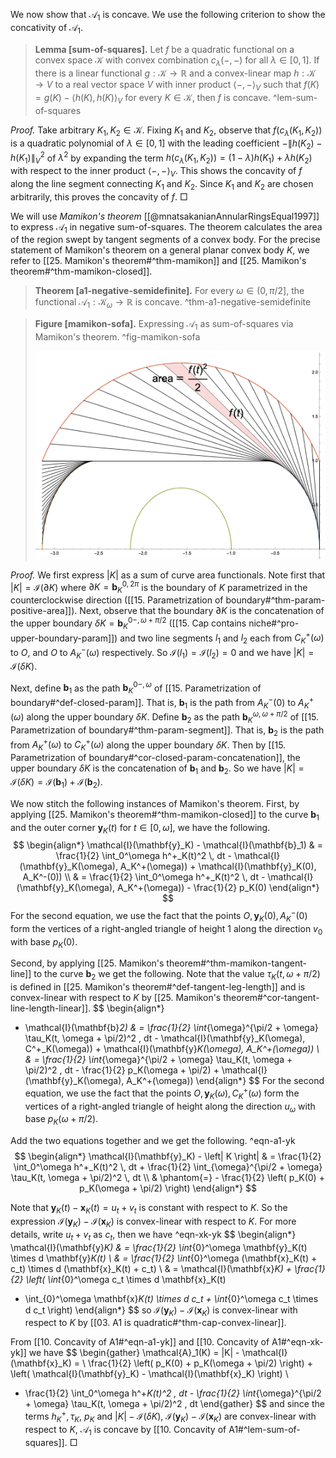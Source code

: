 We now show that $\mathcal{A}_1$ is concave. We use the following criterion to show the concativity of $\mathcal{A}_1$.

> __Lemma [sum-of-squares].__ Let $f$ be a quadratic functional on a convex space $\mathcal{K}$ with convex combination $c_\lambda(-, -)$ for all $\lambda \in [0, 1]$. If there is a linear functional $g : \mathcal{K} \to \mathbb{R}$ and a convex-linear map $h : \mathcal{K} \to V$ to a real vector space $V$ with inner product $\left< -, - \right>_V$ such that $f(K) = g(K) - \left< h(K), h(K) \right>_V$ for every $K \in \mathcal{K}$, then $f$ is concave. ^lem-sum-of-squares

_Proof._ Take arbitrary $K_1, K_2 \in \mathcal{K}$. Fixing $K_1$ and $K_2$, observe that $f(c_\lambda(K_1, K_2))$ is a quadratic polynomial of $\lambda \in [0, 1]$ with the leading coefficient $-\left\lVert h(K_2) - h(K_1) \right\rVert_V^2$ of $\lambda^2$ by expanding the term $h(c_\lambda(K_1, K_2)) = (1 - \lambda) h(K_1) + \lambda h(K_2)$ with respect to the inner product $\left< -, - \right>_V$. This shows the concavity of $f$ along the line segment connecting $K_1$ and $K_2$. Since $K_1$ and $K_2$ are chosen arbitrarily, this proves the concavity of $f$. □

We will use _Mamikon's theorem_ [[@mnatsakanianAnnularRingsEqual1997]] to express $\mathcal{A}_1$ in negative sum-of-squares. The theorem calculates the area of the region swept by tangent segments of a convex body. For the precise statement of Mamikon's theorem on a general planar convex body $K$, we refer to [[25. Mamikon's theorem#^thm-mamikon]] and [[25. Mamikon's theorem#^thm-mamikon-closed]].

> __Theorem [a1-negative-semidefinite].__ For every $\omega \in (0, \pi/2]$, the functional $\mathcal{A}_1 : \mathcal{K}_\omega \to \mathbb{R}$ is concave. ^thm-a1-negative-semidefinite

> __Figure [mamikon-sofa].__ Expressing $\mathcal{A}_1$ as sum-of-squares via Mamikon's theorem. ^fig-mamikon-sofa
> 
> ![70%](images/mamikon-sofa.png)

_Proof._ We first express $|K|$ as a sum of curve area functionals. Note first that $|K| = \mathcal{I}(\partial K)$ where $\partial K = \mathbf{b}_K^{0, 2\pi}$ is the boundary of $K$ parametrized in the counterclockwise direction ([[15. Parametrization of boundary#^thm-param-positive-area]]). Next, observe that the boundary $\partial K$ is the concatenation of the upper boundary $\delta K = \mathbf{b}_K^{0-, \omega + \pi/2}$ ([[15. Cap contains niche#^pro-upper-boundary-param]]) and two line segments $l_1$ and $l_2$ each from $C^+_K(\omega)$ to $O$, and $O$ to $A_K^-(\omega)$ respectively. So $\mathcal{I}(l_1) = \mathcal{I}(l_2) = 0$ and we have $|K| = \mathcal{I}(\delta K)$.

Next, define $\mathbf{b}_1$ as the path $\mathbf{b}_K^{0-, \omega}$ of [[15. Parametrization of boundary#^def-closed-param]]. That is, $\mathbf{b}_1$ is the path from $A_K^-(0)$ to $A_K^+(\omega)$ along the upper boundary $\delta K$. Define $\mathbf{b}_2$ as the path $\mathbf{b}_K^{\omega, \omega + \pi/2}$ of [[15. Parametrization of boundary#^thm-param-segment]]. That is, $\mathbf{b}_2$ is the path from $A_K^+(\omega)$ to $C_K^+(\omega)$ along the upper boundary $\delta K$. Then by [[15. Parametrization of boundary#^cor-closed-param-concatenation]], the upper boundary $\delta K$ is the concatenation of $\mathbf{b}_1$ and $\mathbf{b}_2$. So we have $|K| = \mathcal{I}(\delta K) = \mathcal{I}(\mathbf{b}_1) + \mathcal{I}(\mathbf{b}_2)$.

We now stitch the following instances of Mamikon's theorem. First, by applying [[25. Mamikon's theorem#^thm-mamikon-closed]] to the curve $\mathbf{b}_1$ and the outer corner $\mathbf{y}_K(t)$ for $t \in [0, \omega]$, we have the following.
$$
\begin{align*}
\mathcal{I}(\mathbf{y}_K) - \mathcal{I}(\mathbf{b}_1) & = \frac{1}{2} \int_0^\omega h^+_K(t)^2 \, dt - \mathcal{I}(\mathbf{y}_K(\omega), A_K^+(\omega)) + \mathcal{I}(\mathbf{y}_K(0), A_K^-(0)) \\
& = \frac{1}{2} \int_0^\omega h^+_K(t)^2 \, dt - \mathcal{I}(\mathbf{y}_K(\omega), A_K^+(\omega)) - \frac{1}{2} p_K(0)
\end{align*}
$$
For the second equation, we use the fact that the points $O, \mathbf{y}_K(0), A_K^-(0)$ form the vertices of a right-angled triangle of height 1 along the direction $v_0$ with base $p_K(0)$.

Second, by applying [[25. Mamikon's theorem#^thm-mamikon-tangent-line]] to the curve $\mathbf{b}_2$ we get the following. Note that the value $\tau_K(t, \omega + \pi/2)$ is defined in [[25. Mamikon's theorem#^def-tangent-leg-length]] and is convex-linear with respect to $K$ by [[25. Mamikon's theorem#^cor-tangent-line-length-linear]].
$$
\begin{align*}
- \mathcal{I}(\mathbf{b}_2) & = \frac{1}{2} \int_{\omega}^{\pi/2 + \omega} \tau_K(t, \omega + \pi/2)^2 \, dt - \mathcal{I}(\mathbf{y}_K(\omega), C^+_K(\omega)) + \mathcal{I}(\mathbf{y}_K(\omega), A_K^+(\omega))  \\
& = \frac{1}{2} \int_{\omega}^{\pi/2 + \omega} \tau_K(t, \omega + \pi/2)^2 \, dt - \frac{1}{2} p_K(\omega + \pi/2) + \mathcal{I}(\mathbf{y}_K(\omega), A_K^+(\omega))
\end{align*}
$$
For the second equation, we use the fact that the points $O, \mathbf{y}_K(\omega), C_K^+(\omega)$ form the vertices of a right-angled triangle of height along the direction $u_\omega$ with base $p_K(\omega + \pi/2)$.

Add the two equations together and we get the following. ^eqn-a1-yk
$$
\begin{align*}
\mathcal{I}(\mathbf{y}_K) - \left| K \right| & = \frac{1}{2} \int_0^\omega h^+_K(t)^2 \, dt +  \frac{1}{2} \int_{\omega}^{\pi/2 + \omega} \tau_K(t, \omega + \pi/2)^2 \, dt \\ 
& \phantom{=} - \frac{1}{2} \left( p_K(0) + p_K(\omega + \pi/2) \right) 
\end{align*}
$$

Note that $\mathbf{y}_K(t) - \mathbf{x}_K(t) = u_t + v_t$ is constant with respect to $K$. So the expression $\mathcal{I}(\mathbf{y}_K) - \mathcal{I}(\mathbf{x}_K)$ is convex-linear with respect to $K$. For more details, write $u_t + v_t$ as $c_t$, then we have ^eqn-xk-yk
$$
\begin{align*}
\mathcal{I}(\mathbf{y}_K) & = \frac{1}{2} \int_{0}^\omega \mathbf{y}_K(t) \times d \mathbf{y}_K(t) \\
& = \frac{1}{2} \int_{0}^\omega (\mathbf{x}_K(t) + c_t) \times d (\mathbf{x}_K(t) + c_t)  \\
& = \mathcal{I}(\mathbf{x}_K) + \frac{1}{2} \left( \int_{0}^\omega c_t \times d \mathbf{x}_K(t) 
+ \int_{0}^\omega \mathbf{x}_K(t) \times d c_t + \int_{0}^\omega c_t \times d c_t \right) 
\end{align*}
$$
so $\mathcal{I}(\mathbf{y}_K) - \mathcal{I}(\mathbf{x}_K)$ is convex-linear with respect to $K$ by [[03. A1 is quadratic#^thm-cap-convex-linear]].

From [[10. Concavity of A1#^eqn-a1-yk]] and [[10. Concavity of A1#^eqn-xk-yk]] we have
$$
\begin{gather}
\mathcal{A}_1(K) = |K| - \mathcal{I}(\mathbf{x}_K) =  \\
\frac{1}{2} \left( p_K(0) + p_K(\omega + \pi/2) \right) + \left( \mathcal{I}(\mathbf{y}_K) - \mathcal{I}(\mathbf{x}_K) \right) \\
- \frac{1}{2} \int_0^\omega h^+_K(t)^2 \, dt - \frac{1}{2} \int_{\omega}^{\pi/2 + \omega} \tau_K(t, \omega + \pi/2)^2 \, dt
\end{gather}
$$
and since the terms $h^+_K, \tau_K$, $p_K$ and $|K| - \mathcal{I}(\delta K)$, $\mathcal{I}(\mathbf{y}_K) - \mathcal{I}(\mathbf{x}_K)$ are convex-linear with respect to $K$, $\mathcal{A}_1$ is concave by [[10. Concavity of A1#^lem-sum-of-squares]]. □